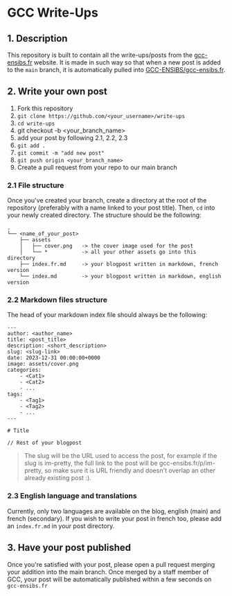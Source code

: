 # GCC Write-Ups

## 1. Description

This repository is built to contain all the write-ups/posts from the [gcc-ensibs.fr](https://gcc-ensibs.fr) website. It is made in such way so that when a new post is added to the `main` branch, it is automatically pulled into [GCC-ENSIBS/gcc-ensibs.fr](https://github.com/GCC-ENSIBS/gcc-ensibs.fr).

## 2. Write your own post

1. Fork this repository
2. `git clone https://github.com/<your_username>/write-ups`
3. `cd write-ups`
4. git checkout -b <your_branch_name>
5. add your post by following 2.1, 2.2, 2.3
6. `git add .` 
7. `git commit -m "add new post"`
8. `git push origin <your_branch_name>`
9. Create a pull request from your repo to our main branch

###  2.1 File structure 

Once you've created your branch, create a directory at the root of the repository (preferably with a name linked to your post title). Then, `cd` into your newly created directory. The structure should be the following: 
```
.
└── <name_of_your_post>
    ├── assets
    │   ├── cover.png   -> the cover image used for the post
    │   └── *           -> all your other assets go into this directory
    ├── index.fr.md     -> your blogpost written in markdown, french version 
    └── index.md        -> your blogpost written in markdown, english version
```

### 2.2 Markdown files structure

The head of your markdown index file should always be the following:
```
---
author: <author_name>
title: <post_title>
description: <short_description>
slug: <slug-link>                   
date: 2023-12-31 00:00:00+0000
image: assets/cover.png
categories:
    - <Cat1>
    - <Cat2>
    - ...
tags:
    - <Tag1>
    - <Tag2>
    - ...
---

# Title

// Rest of your blogpost
```

> The slug will be the URL used to access the post, for example if the slug is im-pretty, the full link to the post will be gcc-ensibs.fr/p/im-pretty, so make sure it is URL friendly and doesn't overlap an other already existing post :).

###  2.3 English language and translations

Currently, only two languages are available on the blog, english (main) and french (secondary). If you wish to write your post in french too, please add an `index.fr.md` in your post directory. 

## 3. Have your post published

Once you're satisfied with your post, please open a pull request merging your addition into the main branch. Once merged by a staff member of GCC, your post will be automatically published within a few seconds on `gcc-ensibs.fr`
